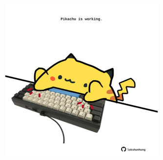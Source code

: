 <!-- built at 21/02/2021, 10:01:33 UTC -->
<p align="center">
  <img width="500" height="500" src="./ReadmeImage.svg">
</p>
